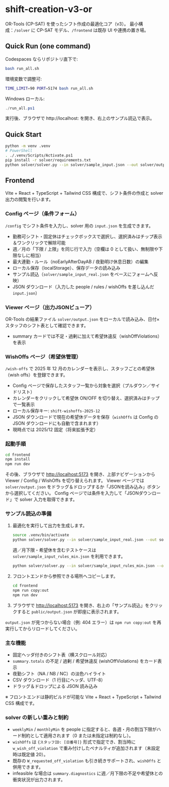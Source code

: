 # shift-creation-v3-or

OR-Tools (CP-SAT) を使ったシフト作成の最適化コア（v3）。
最小構成：`/solver` に CP-SAT モデル、`/frontend` は既存 UI や連携の置き場。

## Quick Run (one command)
Codespaces ならリポジトリ直下で:
```bash
bash run_all.sh
```

環境変数で調整可:

```bash
TIME_LIMIT=90 PORT=5174 bash run_all.sh
```

Windows ローカル:

```powershell
./run_all.ps1
```

実行後、ブラウザで http://localhost:<PORT> を開き、右上のサンプル読込で表示。

## Quick Start
```bash
python -m venv .venv
# PowerShell
. ./.venv/Scripts/Activate.ps1
pip install -r solver/requirements.txt
python solver/solver.py --in solver/sample_input.json --out solver/output.json
```

## Frontend
Vite + React + TypeScript + Tailwind CSS 構成で、シフト条件の作成と solver 出力の閲覧を行います。

### Config ページ（条件フォーム）
`/config` でシフト条件を入力し、solver 用の `input.json` を生成できます。

- 勤務可シフト・固定休はチェックボックスで選択し、選択済みはチップ表示＆ワンクリックで解除可能
- 週／月の「下限 / 上限」を同じ行で入力（空欄は 0 として扱い、無制限や下限なしに相当）
- 最大連勤・ルール（noEarlyAfterDayAB / 夜勤明け休息日数）の編集
- ローカル保存（localStorage）、保存データの読み込み
- サンプル読込（`solver/sample_input_real.json` をベースにフォームへ反映）
- JSON ダウンロード（入力した people / rules / wishOffs を差し込んだ `input.json`）

### Viewer ページ（出力JSONビューア）
OR-Tools の結果ファイル `solver/output.json` をローカルで読み込み、日付×スタッフのシフト表として確認できます。

- summary カードでは不足・過剰に加えて希望休違反（wishOffViolations）を表示

### WishOffs ページ（希望休管理）
`/wish-offs` で 2025 年 12 月のカレンダーを表示し、スタッフごとの希望休（wish offs）を登録できます。

- Config ページで保存したスタッフ一覧から対象を選択（プルダウン／サイドリスト）
- カレンダーをクリックして希望休 ON/OFF を切り替え、選択済みはチップで一覧表示
- ローカル保存キー: `shift-wishoffs-2025-12`
- JSON ダウンロードで現在の希望休データを保存（`wishOffs` は Config の JSON ダウンロードにも自動で含まれます）
- 現時点では 2025/12 固定（将来拡張予定）

### 起動手順
```bash
cd frontend
npm install
npm run dev
```

その後、ブラウザで [http://localhost:5173](http://localhost:5173) を開き、上部ナビゲーションから Viewer / Config / WishOffs を切り替えられます。
Viewer ページでは `solver/output.json` をドラッグ＆ドロップするか「JSONを読み込み」ボタンから選択してください。
Config ページでは条件を入力して「JSONダウンロード」で solver 入力を取得できます。

### サンプル読込の準備
1. 最適化を実行して出力を生成します。
   ```bash
   source .venv/bin/activate
   python solver/solver.py --in solver/sample_input_real.json --out solver/output.json --time_limit 30
   ```
   週／月下限・希望休を含むテストケースは `solver/sample_input_rules_min.json` を利用できます。
   ```bash
   python solver/solver.py --in solver/sample_input_rules_min.json --out solver/output.json --time_limit 60
   ```
2. フロントエンドから参照できる場所へコピーします。
   ```bash
   cd frontend
   npm run copy:out
   npm run dev
   ```
3. ブラウザで [http://localhost:5173](http://localhost:5173) を開き、右上の「サンプル読込」をクリックすると `public/output.json` が即座に表示されます。

`output.json` が見つからない場合（例: 404 エラー）は `npm run copy:out` を再実行してからリロードしてください。

### 主な機能
- 固定ヘッダ付きのシフト表（横スクロール対応）
- `summary.totals` の不足 / 過剰 / 希望休違反 (wishOffViolations) をカード表示
- 夜勤シフト（NA / NB / NC）の淡色ハイライト
- CSV ダウンロード（1 行目にヘッダ、UTF-8）
- ドラッグ＆ドロップによる JSON 読み込み

※ フロントエンドは静的ビルドが可能な Vite + React + TypeScript + Tailwind CSS 構成です。

### solver の新しい重みと制約
- `weeklyMin` / `monthlyMin` を people に指定すると、各週・月の割当下限がハード制約として適用されます（0 または未指定は制約なし）。
- `wishOffs` は `{スタッフID: [日番号]}` 形式で指定でき、割当時に `w_wish_off_violation` で重み付けしたペナルティが追加されます（未設定時は既定値 20）。
- 既存の `W_requested_off_violation` も引き続きサポートされ、`wishOffs` と併用できます。
- infeasible な場合は `summary.diagnostics` に週／月下限の不足や希望休との衝突状況が出力されます。
